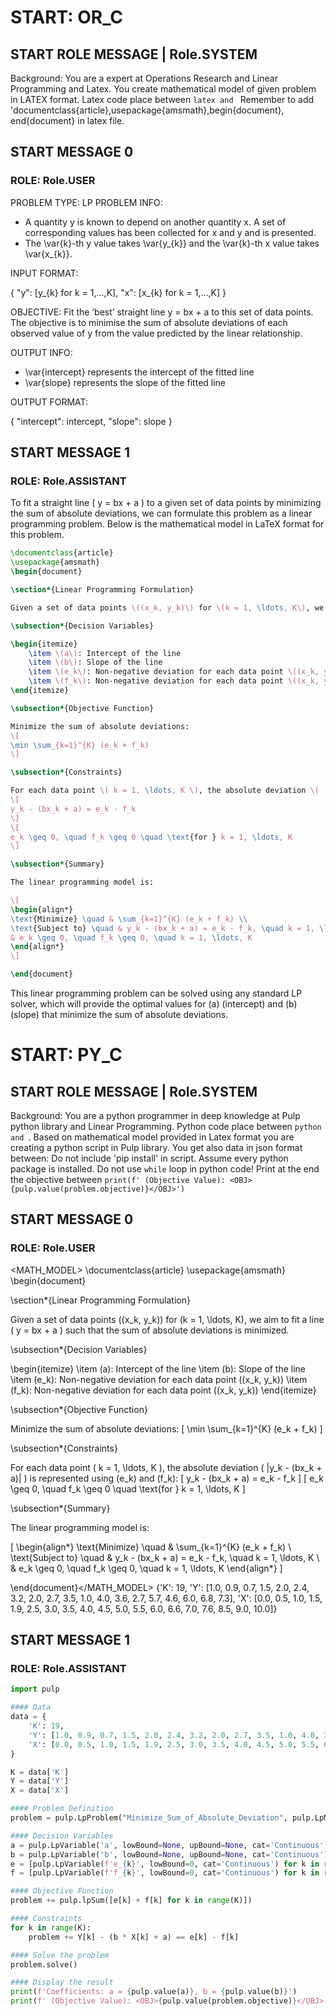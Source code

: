 # START: OR_C 
## START ROLE MESSAGE | Role.SYSTEM 
Background: You are a expert at Operations Research and Linear Programming and Latex. You create mathematical model of given problem in LATEX format. Latex code place between ```latex and ``` Remember to add 'documentclass{article},usepackage{amsmath},begin{document}, end{document} in latex file. 
## START MESSAGE 0 
### ROLE: Role.USER
<DESCRIPTION>
PROBLEM TYPE: LP
PROBLEM INFO:

- A quantity y is known to depend on another quantity x. A set of corresponding values has been collected for x and y and is presented.
- The \var{k}-th y value takes \var{y_{k}} and the \var{k}-th x value takes \var{x_{k}}.

INPUT FORMAT:

{
    "y": [y_{k} for k = 1,...,K],
    "x": [x_{k} for k = 1,...,K]
}


OBJECTIVE: Fit the ‘best’ straight line y = bx + a to this set of data points. The objective is to minimise the sum of absolute deviations of each observed value of y from the value predicted by the linear relationship.

OUTPUT INFO:

- \var{intercept} represents the intercept of the fitted line
- \var{slope} represents the slope of the fitted line

OUTPUT FORMAT:

{
    "intercept": intercept,
    "slope": slope
}
</DESCRIPTION>


## START MESSAGE 1 
### ROLE: Role.ASSISTANT
To fit a straight line \( y = bx + a \) to a given set of data points by minimizing the sum of absolute deviations, we can formulate this problem as a linear programming problem. Below is the mathematical model in LaTeX format for this problem.

```latex
\documentclass{article}
\usepackage{amsmath}
\begin{document}

\section*{Linear Programming Formulation}

Given a set of data points \((x_k, y_k)\) for \(k = 1, \ldots, K\), we aim to fit a line \( y = bx + a \) such that the sum of absolute deviations is minimized.

\subsection*{Decision Variables}

\begin{itemize}
    \item \(a\): Intercept of the line
    \item \(b\): Slope of the line
    \item \(e_k\): Non-negative deviation for each data point \((x_k, y_k)\)
    \item \(f_k\): Non-negative deviation for each data point \((x_k, y_k)\)
\end{itemize}

\subsection*{Objective Function}

Minimize the sum of absolute deviations:
\[
\min \sum_{k=1}^{K} (e_k + f_k)
\]

\subsection*{Constraints}

For each data point \( k = 1, \ldots, K \), the absolute deviation \( |y_k - (bx_k + a)| \) is represented using \(e_k\) and \(f_k\):
\[
y_k - (bx_k + a) = e_k - f_k
\]
\[
e_k \geq 0, \quad f_k \geq 0 \quad \text{for } k = 1, \ldots, K
\]

\subsection*{Summary}

The linear programming model is:

\[
\begin{align*}
\text{Minimize} \quad & \sum_{k=1}^{K} (e_k + f_k) \\
\text{Subject to} \quad & y_k - (bx_k + a) = e_k - f_k, \quad k = 1, \ldots, K \\
& e_k \geq 0, \quad f_k \geq 0, \quad k = 1, \ldots, K
\end{align*}
\]

\end{document}
```

This linear programming problem can be solved using any standard LP solver, which will provide the optimal values for \(a\) (intercept) and \(b\) (slope) that minimize the sum of absolute deviations.

# START: PY_C 
## START ROLE MESSAGE | Role.SYSTEM 
Background: You are a python programmer in deep knowledge at Pulp python library and Linear Programming. Python code place between ```python and ```. Based on mathematical model provided in Latex format you are creating a python script in Pulp library. You get also data in json format between: <DATA></DATA> Do not include 'pip install' in script. Assume every python package is installed. Do not use `while` loop in python code! Print at the end the objective between <OBJ></OBJ> `print(f' (Objective Value): <OBJ>{pulp.value(problem.objective)}</OBJ>')` 
## START MESSAGE 0 
### ROLE: Role.USER
<MATH_MODEL>
\documentclass{article}
\usepackage{amsmath}
\begin{document}

\section*{Linear Programming Formulation}

Given a set of data points \((x_k, y_k)\) for \(k = 1, \ldots, K\), we aim to fit a line \( y = bx + a \) such that the sum of absolute deviations is minimized.

\subsection*{Decision Variables}

\begin{itemize}
    \item \(a\): Intercept of the line
    \item \(b\): Slope of the line
    \item \(e_k\): Non-negative deviation for each data point \((x_k, y_k)\)
    \item \(f_k\): Non-negative deviation for each data point \((x_k, y_k)\)
\end{itemize}

\subsection*{Objective Function}

Minimize the sum of absolute deviations:
\[
\min \sum_{k=1}^{K} (e_k + f_k)
\]

\subsection*{Constraints}

For each data point \( k = 1, \ldots, K \), the absolute deviation \( |y_k - (bx_k + a)| \) is represented using \(e_k\) and \(f_k\):
\[
y_k - (bx_k + a) = e_k - f_k
\]
\[
e_k \geq 0, \quad f_k \geq 0 \quad \text{for } k = 1, \ldots, K
\]

\subsection*{Summary}

The linear programming model is:

\[
\begin{align*}
\text{Minimize} \quad & \sum_{k=1}^{K} (e_k + f_k) \\
\text{Subject to} \quad & y_k - (bx_k + a) = e_k - f_k, \quad k = 1, \ldots, K \\
& e_k \geq 0, \quad f_k \geq 0, \quad k = 1, \ldots, K
\end{align*}
\]

\end{document}</MATH_MODEL>
<DATA>
{'K': 19, 'Y': [1.0, 0.9, 0.7, 1.5, 2.0, 2.4, 3.2, 2.0, 2.7, 3.5, 1.0, 4.0, 3.6, 2.7, 5.7, 4.6, 6.0, 6.8, 7.3], 'X': [0.0, 0.5, 1.0, 1.5, 1.9, 2.5, 3.0, 3.5, 4.0, 4.5, 5.0, 5.5, 6.0, 6.6, 7.0, 7.6, 8.5, 9.0, 10.0]}</DATA>


## START MESSAGE 1 
### ROLE: Role.ASSISTANT
```python
import pulp

#### Data
data = {
    'K': 19, 
    'Y': [1.0, 0.9, 0.7, 1.5, 2.0, 2.4, 3.2, 2.0, 2.7, 3.5, 1.0, 4.0, 3.6, 2.7, 5.7, 4.6, 6.0, 6.8, 7.3], 
    'X': [0.0, 0.5, 1.0, 1.5, 1.9, 2.5, 3.0, 3.5, 4.0, 4.5, 5.0, 5.5, 6.0, 6.6, 7.0, 7.6, 8.5, 9.0, 10.0]
}

K = data['K']
Y = data['Y']
X = data['X']

#### Problem Definition
problem = pulp.LpProblem("Minimize_Sum_of_Absolute_Deviation", pulp.LpMinimize)

#### Decision Variables
a = pulp.LpVariable('a', lowBound=None, upBound=None, cat='Continuous')
b = pulp.LpVariable('b', lowBound=None, upBound=None, cat='Continuous')
e = [pulp.LpVariable(f'e_{k}', lowBound=0, cat='Continuous') for k in range(K)]
f = [pulp.LpVariable(f'f_{k}', lowBound=0, cat='Continuous') for k in range(K)]

#### Objective Function
problem += pulp.lpSum([e[k] + f[k] for k in range(K)])

#### Constraints
for k in range(K):
    problem += Y[k] - (b * X[k] + a) == e[k] - f[k]

#### Solve the problem
problem.solve()

#### Display the result
print(f'Coefficients: a = {pulp.value(a)}, b = {pulp.value(b)}')
print(f' (Objective Value): <OBJ>{pulp.value(problem.objective)}</OBJ>')
```


